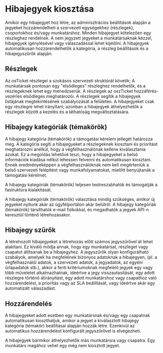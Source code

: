 ﻿# Hibajegyek kiosztása
Amikor egy hibajegyet hoz létre, az adminisztrációs beállítások alapján a jegyeket hozzárendelheti a szervezeti egységekhez (részlegek), csoportokhoz és/vagy munkatárshoz. Minden hibajegyet kötelezően egy részleghez rendelnek. A nem jegyzett jegyeket a munkatársaknak kézzel, hibajegyek igénylésével vagy válaszadással lehet kijelölni. A hibajegyek automatikusan hozzárendelhetők a kategória, a részleg beállítások és a hibajegyszűrők alapján.

## Részlegek
Az osTicket részlegei a szokásos szervezeti struktúrát követik; A munkatársak pontosan egy "elsődleges" részleghez rendelhetők, és a részlegeknek lehet egy menedzserük. A részlegek az oszTicket hozzáférés-vezérlés elsődleges meghatározói. A részlegek segítik a hibajegyek listájának megtekintésének szabályozását a felületen. A hibajegyeket csak egy részlegre lehet irányítani; azonban a hibajegyek áthelyezhetők a részlegek között a kezelés és a láthatóság megváltoztatására.

## Hibajegy kategóriák (témakörök)
A hibajegy kategória (témakörök) a támogatási kérelem jellegét határozza meg. A kategória segíti a hibajegyeket a részlegeknek kiosztani és prioritást meghatározni anélkül, hogy a végfelhasználónak kellene kiválasztania azokat. Ez a megoldás lehetővé teszi, hogy a hibajegyeket a belsõ információk kiadása nélkül lehessen felvenni és automatikusan kiosztani. Ennek eredményeképpen a végfelhasználóknak nem kell megérteniük a belső szervezeti felépítést vagy munkafolyamatokat, mielőtt benyújtanák a támogatási kérelmet.

A hibajegy kategóriák (témakörök) teljesen testreszabhatók és támogatják a fastruktúra kialakítását.

A hibajegy kategóriák (témakörök) választása mindig szükséges, amikor új jegyeket nyitunk akár az ügyfélportálon akár belülről. A hibajegy kategóriák (témakörök) társíthatók e-mail fiókokkal, és megadhatók a jegyek API-n keresztül történő létrehozásakor.

## Hibajegy szűrők
A létrehozott hibajegyeket a létrehozás előtt számos jegyszűrővel át lehet alakítani. Ez kiváló módja annak, hogy egy munkatársat, részleget vagy csapatot állítsanak be a hibajegyhez. A jegyszűrők olyan konfigurálható szabályok, amelyek ha megfelelnek bizonyos adatoknak a hibajegyen, (pl. a végfelhasználói adatok, a szervezeti adatok, a jegyadatok, az egyéni űrlapadatok stb.), akkor a fenti kritériumoknak megfelelő jegyek egy vagy több műveletet alkalmazhatnak, ideértve a jegy visszautasítását, egy adott részlegre történő átirányítást, egy adott munkatárshoz vagy csapathoz való hozzárendelést, a prioritás vagy az SLA beállítását, vagy ideértve akár egy automatizált válaszadást.

## Hozzárendelés
A hibajegyeket adott esetben egy munkatársnak és/vagy egy csapatnak automatikusan kioszthatjuk, amikor a jegyet a kiválasztott hibajegy kategória (témakör) beállításai alapján hozzák létre. Ezenkívül az automatikus hozzárendelést konfigurált jegyszűrővel is elvégezheti.

A hibajegyek bármikor áthelyezhetők más munkatársra vagy csapatra. Egy munkatárs magához vehet egy még nem kiosztott jegyet.
